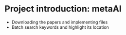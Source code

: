 # Project introduction: metaAI
  * Downloading the papers and implementing files
  * Batch search keywords and highlight its location